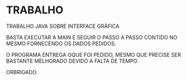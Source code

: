 # TRABALHO
TRABALHO JAVA SOBRE INTERFACE GRÁFICA

BASTA EXECUTAR A MAIN E SEGUIR O PASSO A PASSO CONTIDO NO MESMO FORNECENDO OS DADOS PEDIDOS.

O PROGRAMA ENTREGA OQUE FOI PEDIDO, MESMO QUE PRECISE SER BASTANTE MELHORADO DEVIDO A FALTA DE TEMPO.

ORBRIGADO.
